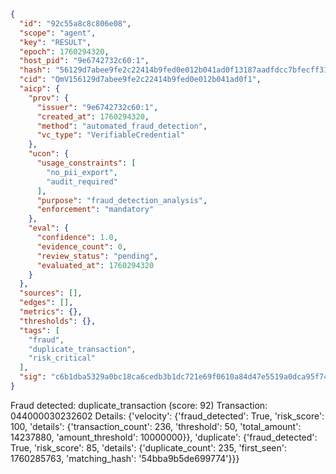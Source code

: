 ```json
{
  "id": "92c55a8c8c806e08",
  "scope": "agent",
  "key": "RESULT",
  "epoch": 1760294320,
  "host_pid": "9e6742732c60:1",
  "hash": "56129d7abee9fe2c22414b9fed0e012b041ad0f13187aadfdcc7bfecff318ac7",
  "cid": "QmV156129d7abee9fe2c22414b9fed0e012b041ad0f1",
  "aicp": {
    "prov": {
      "issuer": "9e6742732c60:1",
      "created_at": 1760294320,
      "method": "automated_fraud_detection",
      "vc_type": "VerifiableCredential"
    },
    "ucon": {
      "usage_constraints": [
        "no_pii_export",
        "audit_required"
      ],
      "purpose": "fraud_detection_analysis",
      "enforcement": "mandatory"
    },
    "eval": {
      "confidence": 1.0,
      "evidence_count": 0,
      "review_status": "pending",
      "evaluated_at": 1760294320
    }
  },
  "sources": [],
  "edges": [],
  "metrics": {},
  "thresholds": {},
  "tags": [
    "fraud",
    "duplicate_transaction",
    "risk_critical"
  ],
  "sig": "c6b1dba5329a0bc18ca6cedb3b1dc721e69f0610a84d47e5519a0dca95f74f52"
}
```

Fraud detected: duplicate_transaction (score: 92)
Transaction: 044000030232602
Details: {'velocity': {'fraud_detected': True, 'risk_score': 100, 'details': {'transaction_count': 236, 'threshold': 50, 'total_amount': 14237880, 'amount_threshold': 10000000}}, 'duplicate': {'fraud_detected': True, 'risk_score': 85, 'details': {'duplicate_count': 235, 'first_seen': 1760285763, 'matching_hash': '54bba9b5de699774'}}}